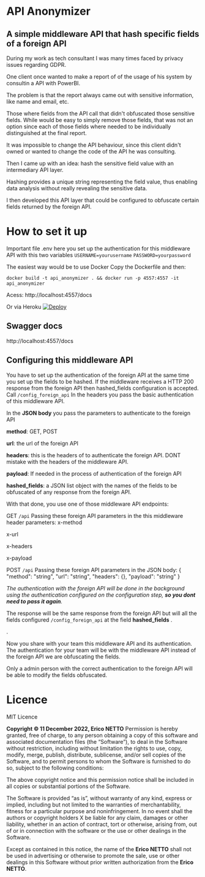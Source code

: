 # API Anonymizer

## A simple middleware API that hash specific fields of a foreign API

During my work as tech consultant I was many times faced by privacy issues regarding GDPR.

One client once wanted to make a report of of the usage of his system  by consultin a API with PowerBI.

The problem is that the report always came out with sensitive information, like name and email, etc.

Those where fields from the API call that didn't obfuscated those sensitive fields.
While would be easy to simply remove those fields, that was not an option since each of those fields where needed to be individually distinguished at the final report.

It was impossible to change the API behaviour, since this client didn't owned or wanted to change the code of the API he was consulting.

Then I came up with an idea: hash the sensitive field value with an intermediary API layer.

Hashing provides a unique string representing the field value, thus enabling data analysis without really revealing the sensitive data.

I then developed this API layer that could be configured to obfuscate certain fields returned by the foreign API.

# How to set it up

Important file
.env
here you set up the authentication for this middleware API with this two variables
`USERNAME=yourusername` 
`PASSWORD=yourpassword` 


The easiest way would be to use Docker
Copy the Dockerfile and then:

    docker build -t api_anonymizer . && docker run -p 4557:4557 -it api_anonymizer

Acess: http://localhost:4557/docs

Or via Heroku
[![Deploy](https://www.herokucdn.com/deploy/button.svg)](https://heroku.com/deploy?template=https://github.com/ericonetto/api_anonymizer)

## Swagger docs
http://localhost:4557/docs


## Configuring this middleware API 

You have to set up the authentication of the foreign API at the same time you set up the fields to be hashed.
If the middleware receives a HTTP 200 response from the foreign API then  hashed_fields configuration is accepted.
Call  `/config_foreign_api` 
In the headers you pass the basic authentication of this middleware API.

In the **JSON body** you pass the parameters to authenticate to the foreign API

**method**:  GET, POST

**url**: the url of the foreign API

**headers**: this is the headers of to authenticate the foreign API. DONT mistake with the headers of the middleware API.

**payload**: If needed in the process of authentication of the foreign API

**hashed_fields**: a JSON list object with the names of the fields to be obfuscated of any response from the foreign API.

With that done, you use one of those middleware API endpoints:

GET `/api` 
Passing these foreign API parameters in the this middleware header parameters:
x-method 

x-url

x-headers

x-payload

POST `/api`
Passing these foreign API parameters in the JSON body:
{
  "method": "string",
  "url": "string",
  "headers": {},
  "payload": "string"
}

*The authentication with the foreign API will be done in the background using the authentication configured on the configuration step, **so you dont need to pass it again**.*

The response will be the same response from the foreign API but will all the fields configured `/config_foreign_api` at the field  **hashed_fields** .


.

 Now you share with your team this middleware API and its authentication.
 The authentication for your team will  be with the middleware API instead of the foreign API we are obfuscating the fields.

Only a admin person with the correct authentication to the foreign API will be able to modify the fields obfuscated.

# Licence
MIT Licence

**Copyright © 11 December 2022, Erico NETTO**
Permission is hereby granted, free of charge, to any person obtaining a copy of this software and associated documentation files (the “Software”), to deal in the Software without restriction, including without limitation the rights to use, copy, modify, merge, publish, distribute, sublicense, and/or sell copies of the Software, and to permit persons to whom the Software is furnished to do so, subject to the following conditions:

The above copyright notice and this permission notice shall be included in all copies or substantial portions of the Software.

The Software is provided “as is”, without warranty of any kind, express or implied, including but not limited to the warranties of merchantability, fitness for a particular purpose and noninfringement. In no event shall the authors or copyright holders X be liable for any claim, damages or other liability, whether in an action of contract, tort or otherwise, arising from, out of or in connection with the software or the use or other dealings in the Software.

Except as contained in this notice, the name of the **Erico NETTO** shall not be used in advertising or otherwise to promote the sale, use or other dealings in this Software without prior written authorization from the **Erico NETTO**. 
